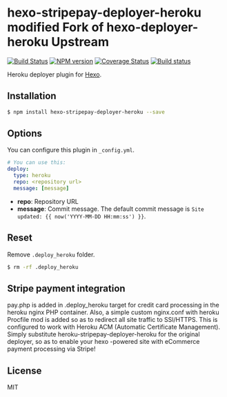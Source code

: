 # hexo-stripepay-deployer-heroku modified Fork of hexo-deployer-heroku Upstream

[![Build Status](https://travis-ci.org/hexojs/hexo-deployer-heroku.svg?branch=master)](https://travis-ci.org/hexojs/hexo-deployer-heroku)
[![NPM version](https://badge.fury.io/js/hexo-deployer-heroku.svg)](https://www.npmjs.com/package/hexo-deployer-heroku)
[![Coverage Status](https://coveralls.io/repos/hexojs/hexo-deployer-heroku/badge.svg)](https://coveralls.io/r/hexojs/hexo-deployer-heroku)
[![Build status](https://ci.appveyor.com/api/projects/status/github/hexojs/hexo-deployer-heroku?branch=master&svg=true)](https://ci.appveyor.com/project/tommy351/hexo-deployer-heroku/branch/master)

Heroku deployer plugin for [Hexo].

## Installation

``` bash
$ npm install hexo-stripepay-deployer-heroku --save
```

## Options

You can configure this plugin in `_config.yml`.

``` yaml
# You can use this:
deploy:
  type: heroku
  repo: <repository url>
  message: [message]
```

- **repo**: Repository URL
- **message**: Commit message. The default commit message is `Site updated: {{ now('YYYY-MM-DD HH:mm:ss') }}`.

## Reset

Remove `.deploy_heroku` folder.

``` bash
$ rm -rf .deploy_heroku
```

## Stripe payment integration

pay.php is added in .deploy_heroku target for credit card processing in the heroku nginx PHP container. Also, a simple custom nginx.conf with heroku Procfile mod is added so as to redirect all site traffic to SSl/HTTPS. This is configured to work with Heroku ACM (Automatic Certificate Management). Simply substitute heroku-stripepay-deployer-heroku for the original deployer, so as to enable your hexo -powered site with eCommerce payment processing via Stripe!

## License

MIT

[Hexo]: http://hexo.io/
